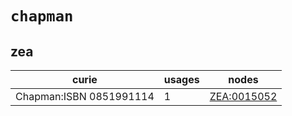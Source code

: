 # `chapman`

## zea

| curie                   |   usages | nodes                                                     |
|-------------------------|----------|-----------------------------------------------------------|
| Chapman:ISBN 0851991114 |        1 | [ZEA:0015052](http://purl.obolibrary.org/obo/ZEA_0015052) |

